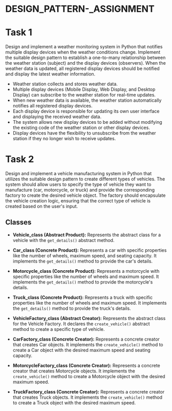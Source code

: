 # DESIGN_PATTERN-_ASSIGNMENT

# Task 1

Design and implement a weather monitoring system in Python that notifies multiple display
devices when the weather conditions change. Implement the suitable design pattern to
establish a one-to-many relationship between the weather station (subject) and the display
devices (observers). When the weather data is updated, all registered display devices should be
notified and display the latest weather information.

- Weather station collects and stores weather data.
- Multiple display devices (Mobile Display, Web Display, and Desktop Display) can subscribe to the weather station for real-time updates.
- When new weather data is available, the weather station automatically notifies all registered display devices.
- Each display device is responsible for updating its own user interface and displaying the received weather data.
- The system allows new display devices to be added without modifying the existing code of the weather station or other display devices.
- Display devices have the flexibility to unsubscribe from the weather station if they no longer wish to receive updates.

# Task 2

Design and implement a vehicle manufacturing system in Python that utilizes the suitable
design pattern to create different types of vehicles. The system should allow users to specify
the type of vehicle they want to manufacture (car, motorcycle, or truck) and provide the
corresponding factory to create the desired vehicle object. The factory should encapsulate the
vehicle creation logic, ensuring that the correct type of vehicle is created based on the user's
input.

## Classes
- **Vehicle_class (Abstract Product):** Represents the abstract class for a vehicle with the `get_details()` abstract method.

- **Car_class (Concrete Product):** Represents a car with specific properties like the number of wheels, maximum speed, and seating capacity. It implements the `get_details()` method to provide the car's details.

- **Motorcycle_class (Concrete Product):** Represents a motorcycle with specific properties like the number of wheels and maximum speed. It implements the `get_details()` method to provide the motorcycle's details.

- **Truck_class (Concrete Product):** Represents a truck with specific properties like the number of wheels and maximum speed. It implements the `get_details()` method to provide the truck's details.

- **VehicleFactory_class (Abstract Creator):** Represents the abstract class for the Vehicle Factory. It declares the `create_vehicle()` abstract method to create a specific type of vehicle.

- **CarFactory_class (Concrete Creator):** Represents a concrete creator that creates Car objects. It implements the `create_vehicle()` method to create a Car object with the desired maximum speed and seating capacity.

- **MotorcycleFactory_class (Concrete Creator):** Represents a concrete creator that creates Motorcycle objects. It implements the `create_vehicle()` method to create a Motorcycle object with the desired maximum speed.

- **TruckFactory_class (Concrete Creator):** Represents a concrete creator that creates Truck objects. It implements the `create_vehicle()` method to create a Truck object with the desired maximum speed.

